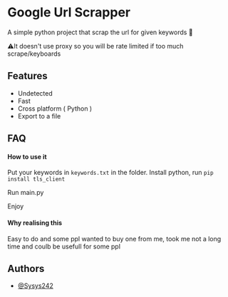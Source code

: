 # Google Url Scrapper

A simple python project that scrap the url for given keywords 💨

⚠️It doesn't use proxy so you will be rate limited if too much scrape/keyboards

## Features

- Undetected
- Fast
- Cross platform ( Python )
- Export to a file

## FAQ

#### How to use it

Put your keywords in `keywords.txt` in the folder. Install python, run `pip install tls_client`

Run main.py

Enjoy

#### Why realising this

Easy to do and some ppl wanted to buy one from me, took me not a long time and coulb be usefull for some ppl




## Authors

- [@Sysys242](https://www.github.com/Sysys242)

